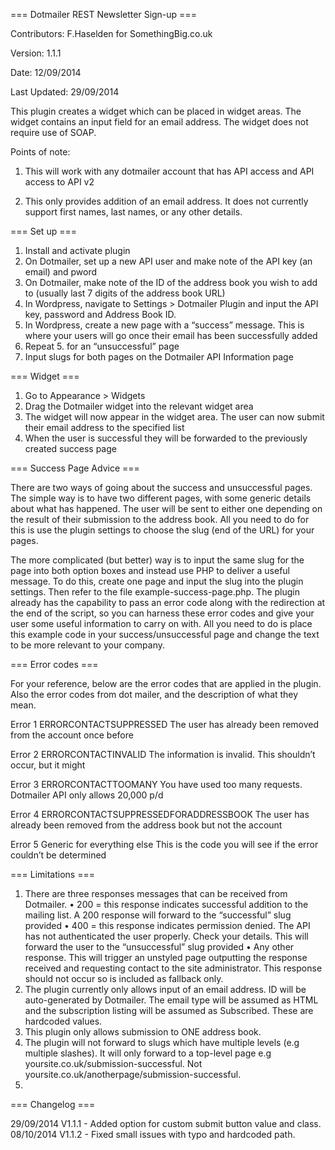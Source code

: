 === Dotmailer REST Newsletter Sign-up ===

Contributors: F.Haselden for SomethingBig.co.uk

Version: 1.1.1

Date: 12/09/2014

Last Updated: 29/09/2014


This plugin creates a widget which can be placed in widget areas. The widget contains an input field for an email address. The widget does not require use of SOAP.

Points of note:

1. This will work with any dotmailer account that has API access and API access to API v2

2. This only provides addition of an email address. It does not currently support first names, last names, or any other details.


=== Set up ===

1. Install and activate plugin
2. On Dotmailer, set up a new API user and make note of the API key (an email) and pword
3. On Dotmailer, make note of the ID of the address book you wish to add to (usually last 7 digits of the address book URL)
4. In Wordpress, navigate to Settings > Dotmailer Plugin and input the API key, password and Address Book ID.
5. In Wordpress, create a new page with a “success” message. This is where your users will go once their email has been successfully added
6. Repeat 5. for an “unsuccessful” page
7. Input slugs for both pages on the Dotmailer API Information page


=== Widget ===

1. Go to Appearance > Widgets
2. Drag the Dotmailer widget into the relevant widget area
3. The widget will now appear in the widget area. The user can now submit their email address to the specified list
4. When the user is successful they will be forwarded to the previously created success page


=== Success Page Advice ===

There are two ways of going about the success and unsuccessful pages. The simple way is to have two different pages, with some generic details about what has happened. The user will be sent to either one depending on the result of their submission to the address book. All you need to do for this is use the plugin settings to choose the slug (end of the URL) for your pages.

The more complicated (but better) way is to input the same slug for the page into both option boxes and instead use PHP to deliver a useful message. To do this, create one page and input the slug into the plugin settings. Then refer to the file example-success-page.php. The plugin already has the capability to pass an error code along with the redirection at the end of the script, so you can harness these error codes and give your user some useful information to carry on with. All you need to do is place this example code in your success/unsuccessful page and change the text to be more relevant to your company.


=== Error codes ===

For your reference, below are the error codes that are applied in the plugin. Also the error codes from dot mailer, and the description of what they mean.

Error 1		ERRORCONTACTSUPPRESSED		The user has already been removed from the account once before

Error 2		ERRORCONTACTINVALID		The information is invalid. This shouldn’t occur, but it might

Error 3		ERRORCONTACTTOOMANY		You have used too many requests. Dotmailer API only allows 20,000 p/d

Error 4		ERRORCONTACTSUPPRESSEDFORADDRESSBOOK	The user has already been removed from the address book but not the account

Error 5 	Generic for everything else 	This is the code you will see if the error couldn’t be determined



=== Limitations ===

1. There are three responses messages that can be received from Dotmailer. 
	• 200 = this response indicates successful addition to the mailing list. A 200 response will forward to the “successful” slug provided
	• 400 = this response indicates permission denied. The API has not authenticated the user properly. Check your details. This will forward the user to the “unsuccessful” slug provided
	• Any other response. This will trigger an unstyled page outputting the response received and requesting contact to the site administrator. This response should not occur so is included as fallback only.
2. The plugin currently only allows input of an email address. ID will be auto-generated by Dotmailer. The email type will be assumed as HTML and the subscription listing will be assumed as Subscribed. These are hardcoded values.
3. This plugin only allows submission to ONE address book.
4. The plugin will not forward to slugs which have multiple levels (e.g multiple slashes). It will only forward to a top-level page e.g yoursite.co.uk/submission-successful. Not yoursite.co.uk/anotherpage/submission-successful.
5. 


=== Changelog ===

29/09/2014 V1.1.1 - Added option for custom submit button value and class.
08/10/2014 V1.1.2 - Fixed small issues with typo and hardcoded path.
